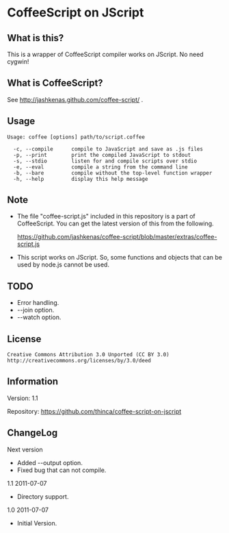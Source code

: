 # CoffeeScript on JScript

## What is this?

This is a wrapper of CoffeeScript compiler works on JScript.
No need cygwin!

## What is CoffeeScript?

See http://jashkenas.github.com/coffee-script/ .

## Usage

    Usage: coffee [options] path/to/script.coffee

      -c, --compile      compile to JavaScript and save as .js files
      -p, --print        print the compiled JavaScript to stdout
      -s, --stdio        listen for and compile scripts over stdio
      -e, --eval         compile a string from the command line
      -b, --bare         compile without the top-level function wrapper
      -h, --help         display this help message

## Note

- The file "coffee-script.js" included in this repository is a part of CoffeeScript.
  You can get the latest version of this from the following.

  https://github.com/jashkenas/coffee-script/blob/master/extras/coffee-script.js

- This script works on JScript. So, some functions and objects that can be used by node.js cannot be used.

## TODO

- Error handling.
- --join option.
- --watch option.

## License

    Creative Commons Attribution 3.0 Unported (CC BY 3.0)
    http://creativecommons.org/licenses/by/3.0/deed

## Information

Version:    1.1

Repository: https://github.com/thinca/coffee-script-on-jscript

## ChangeLog

Next version

- Added --output option.
- Fixed bug that can not compile.

1.1  2011-07-07

- Directory support.

1.0  2011-07-07

- Initial Version.
